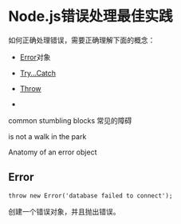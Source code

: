 # Node.js错误处理最佳实践

如何正确处理错误，需要正确理解下面的概念：

- [Error](https://developer.mozilla.org/en-US/docs/Web/JavaScript/Reference/Global_Objects/Error)对象

- [Try...Catch](https://developer.mozilla.org/en-US/docs/Web/JavaScript/Reference/Statements/try...catch)

- [Throw](https://developer.mozilla.org/en-US/docs/Web/JavaScript/Reference/Statements/throw)

- 


common stumbling blocks  常见的障碍

is not a walk in the park

Anatomy of an error object


## Error

    throw new Error('database failed to connect');

创建一个错误对象，并且抛出错误。




